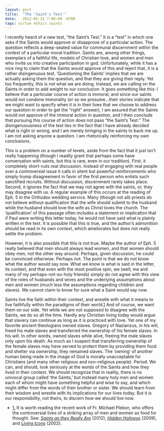 ```yaml
---
layout: post
title:  "The 'Saint's Test'"
date:   2012-05-31 7:00:00 -0700
tags: virtue ethics saints
---
```

<p>I recently heard of a new test, “the Saint’s Test.” It is a “test” in which one asks if the Saints would approve or disapprove of a particular action. The question reflects a deep-seated value for communal discernment within the context of a particular moral tradition. Saints are, among other things, exemplars of a faithful life, models of Christian love, and women and men who invite us into creative participation in god. Unfortunately, while it has a nice ring to claim that the Saints would approve of this and reject that, it is a rather disingenuous test. ‘Questioning the Saints’ implies that we are actually asking them the question, and that they are giving their reply. Yet too frequently, this is not what we are doing. Instead, we are calling on the Saints in order to add weight to our conclusion. It goes something like this: I believe that a particular course of action is immoral, and since our saints would not condone immorality (or so we presume…their stories indicate that we might want to specify when it is in their lives that we choose to address our question in order to get the “right” answer), I am assured that the Saints would not approve of the immoral action in question, and I then conclude that pursuing this course of action does not pass “the Saint’s Test.” The disingenuousness of the test lies in the fact that I have already decided what is right or wrong, and I am merely bringing in the saints to back me up. I am not asking anyone a question. I am rhetorically reinforcing my own conclusions.</p>
<p>This is a problem on a number of levels, aside from the fact that it just isn’t really happening (though I readily grant that perhaps some have conversation with saints, but this is rare, even in our tradition). First, it completely short-cuts real discussion. Instead of engaging with real people over a controversial issue it calls in silent but powerful reinforcements who simply trump disagreement in favor of the first person who enlists such sanctified recruits. Without discussion, discernment rarely takes place. Second, it ignores the fact that we may not agree with the saints, or, they may disagree with us. A regular example of this occurs at the reading of Eph. 5 in the Orthodox wedding service. Many (though not all) priests do not believe without qualification that the wife should submit to the husband while the husband should love the wife as Christ loves the church. The ‘qualification’ of this passage often includes a statement or implication that if Paul were writing this letter today, he would not have said what is plainly written in the text. It is possible that this is true, and the author’s admonition should be read in its own context, which ameliorates but does not really settle the problem.</p>
<p>However, it is also possible that this is not true. Maybe the author of Eph. 5 really believed that men should always lead women, and that women should obey men, not the other way around. Perhaps, given discussion, he could be convinced otherwise. Perhaps not. The point is that we do not know what the author would say now. What we know is what is said in the letter, its context, and that even with the most positive spin, we (well, me and many of my perhaps-not-so-holy friends) simply do not agree with this view of the roles of husbands and wives and the underlying assumptions about men and women (much less the assumptions regarding children and slaves). We cannot claim to know for sure what a Saint would say now.</p>
<p>Saints live the faith within their context, and wrestle with what it means to live faithfully within the paradigms of their world.<a class="see-footnote" id="footnoteref1_cqxyo23" title="It is worth reading the recent work of Fr. Michael Plekon, who offers the controversial lives of a striking array of men and women as food for thought. See: Saints as they Really Are (2012), Hidden Holiness (2009), and Living Icons (2002)." href="#footnote1_cqxyo23">1</a> And of course, we want them on our side. Yet while we are not supposed to disagree with the Saints, we do so all the time. Hardly any Christian living today would argue that slavery can continue as long as it is practiced with love. Yet one of my favorite ancient theologians owned slaves. Gregory of Nazianzus, in his will, freed his male slaves and transferred the ownership of his female slaves. In his will. In other words, owned slaves while alive, freeing the male slaves only upon his death. As much as I suspect that transferring ownership of the female slaves may have served to protect them by providing them food and shelter via ownership, they remained slaves. The ‘owning’ of another human being made in the image of God is morally unacceptable for Christians (and many other religious and non-religious people). Period. We can, and should, look seriously at the words of the Saints and how they lived in their context. We should recognize that in reality, there is no univocal group called ‘the Saints,’ but instead many holy men and women each of whom might have something helpful and wise to say, and which might differ from the words of their brother or sister. We should learn from their wisdom and wrestle with its implications for our lives today. But it is our responsibility, not theirs, to discern how we should live now.</p>


<ul class="footnotes"><li class="footnote" id="footnote1_cqxyo23"><a class="footnote-label" href="#footnoteref1_cqxyo23">1.</a> It is worth reading the recent work of Fr. Michael Plekon, who offers the controversial lives of a striking array of men and women as food for thought. See: <a href="http://undpress.nd.edu/book/P01555"><em>Saints as they Really Are</em></a> (2012), <a href="http://undpress.nd.edu/book/P01303"><em>Hidden Holiness</em></a> (2009), and <em><a href="http://undpress.nd.edu/book/P00777">Living Icons</a></em> (2002).</li>
</ul>
